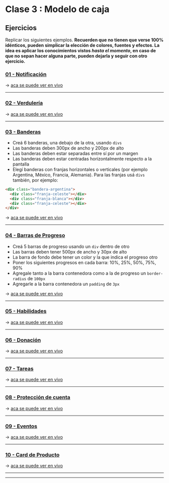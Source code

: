 # Clase 3 : Modelo de caja

## Ejercicios

Replicar los siguientes ejemplos. **Recuerden que no tienen que verse 100% idénticos, pueden simplicar la elección de colores, fuentes y efectos. La idea es aplicar los conocimientos vistos _hasta el momento_, en caso de que no sepan hacer alguna parte, pueden dejarla y seguir con otro ejercicio.**

### [01 - Notificación](https://uidesigndaily.com/posts/sketch-notification-widget-day-855)

-> [aca se puede ver en vivo](https://eugenia1984.github.io/ada-introduccion-frontend/clase03/notificacion.html)

---

### [02 - Verdulería](https://fm08n.csb.app/)

-> [aca se puede ver en vivo](https://eugenia1984.github.io/ada-introduccion-frontend/clase03/verduleria.html)

---

### [03 - Banderas](https://www.countryflags.com/en/)

- Creá 6 banderas, una debajo de la otra, usando `divs` 
- Las banderas deben 300px de ancho y 200px de alto
- Las banderas deben estar separadas entre sí por un margen
- Las banderas deben estar centradas horizontalmente respecto a la pantalla
- Elegí banderas con franjas horizontales o verticales (por ejemplo Argentina, México, Francia, Alemania). Para las franjas usá `divs` también, por ejemplo:

```html
<div class="bandera-argentina">
  <div class="franja-celeste"></div>
  <div class="franja-blanca"></div>
  <div class="franja-celeste"></div>
</div>
```

-> [aca se puede ver en vivo](https://eugenia1984.github.io/ada-introduccion-frontend/clase03/banderas.html)

---

### [04 - Barras de Progreso](https://ck9cu.csb.app/)

- Creá 5 barras de progreso usando un `div` dentro de otro
- Las barras deben tener 500px de ancho y 30px de alto
- La barra de fondo debe tener un color y la que indica el progreso otro
- Poner los siguientes progresos en cada barra: 10%, 25%, 50%, 75%, 90%
- Agregale tanto a la barra contenedora como a la de progreso un `border-radius` de `100px`
- Agregarle a la barra contenedora un `padding` de `3px`

-> [aca se puede ver en vivo](https://eugenia1984.github.io/ada-introduccion-frontend/clase03/barras-de-progeso.html)

---

### [05 - Habilidades](https://uidesigndaily.com/posts/sketch-skills-list-card-day-929)

-> [aca se puede ver en vivo](https://eugenia1984.github.io/ada-introduccion-frontend/clase03/habilidades.html)

---

### [06 - Donación](https://uidesigndaily.com/posts/sketch-donate-widget-day-1038)

-> [aca se puede ver en vivo](https://eugenia1984.github.io/ada-introduccion-frontend/clase03/donacion.html)

---

### [07 - Tareas](https://i.imgur.com/CTzHqjK.png)

-> [aca se puede ver en vivo](https://eugenia1984.github.io/ada-introduccion-frontend/clase03/tareas.html)

---

### [08 - Protección de cuenta](https://uidesigndaily.com/posts/sketch-protect-account-widget-day-975)

-> [aca se puede ver en vivo]()

---

### [09 - Eventos](https://hj47o.csb.app/)

-> [aca se puede ver en vivo]()

---

### [10 - Card de Producto](https://tjq7t.csb.app/)

-> [aca se puede ver en vivo]()

---
---
